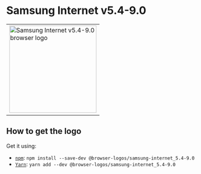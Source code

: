 Samsung Internet v5.4-9.0
=========================

<!-- markdownlint-disable line-length no-inline-html -->
<table>
    <tr height=240>
        <td>
            <a href="https://github.com/alrra/browser-logos/tree/8fab53c2544fe45642f4b330f21c426a07c63367/src/archive/samsung-internet_5.4-9.0">
                <img width=230 src="https://raw.githubusercontent.com/alrra/browser-logos/8fab53c2544fe45642f4b330f21c426a07c63367/src/archive/samsung-internet_5.4-9.0/samsung-internet_5.4-9.0_512x512.png" alt="Samsung Internet v5.4-9.0 browser logo">
            </a>
        </td>
    </tr>
</table>
<!-- markdownlint-enable line-length no-inline-html -->

How to get the logo
-------------------

Get it using:

* [`npm`][npm]: `npm install --save-dev @browser-logos/samsung-internet_5.4-9.0`
* [`Yarn`][yarn]: `yarn add --dev @browser-logos/samsung-internet_5.4-9.0`

<!-- Link labels: -->

[npm]: https://www.npmjs.com/
[yarn]: https://yarnpkg.com/
